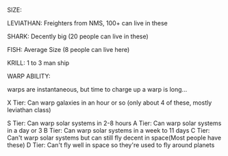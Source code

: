 
SIZE:

LEVIATHAN: Freighters from NMS, 100+ can live in these

SHARK: Decently big (20 people can live in these)

FISH: Average Size (8 people can live here)

KRILL: 1 to 3 man ship


WARP ABILITY:

warps are instantaneous, but time to charge up a warp is long...

X Tier: Can warp galaxies in an hour or so (only about 4 of these, mostly leviathan class)

S Tier: Can warp solar systems in 2-8 hours
A Tier: Can warp solar systems in a day or 3
B Tier: Can warp solar systems in a week to 11 days
C Tier: Can't warp solar systems but can still fly decent in space(Most people have these)
D Tier: Can't fly well in space so they're used to fly around planets